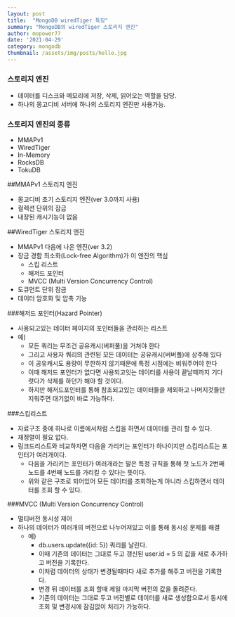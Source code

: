 ```yaml
---
layout: post
title:  "MongoDB wiredTiger 특징"
summary: "MongoDB의 wiredTiger 스토리지 엔진"
author: mopower77
date: '2021-04-29'
category: mongodb
thumbnail: /assets/img/posts/hello.jpg
---
```

  
### 스토리지 엔진
 - 데이터를 디스크와 메모리에 저장, 삭제, 읽어오는 역할을 담당.
 - 하나의 몽고디비 서버에 하나의 스토리지 엔진만 사용가능.

### 스토리지 엔진의 종류
 - MMAPv1
 - WiredTiger
 - In-Memory
 - RocksDB
 - TokuDB


##MMAPv1 스토리지 엔진
 - 몽고디비 초기 스토리지 엔진(ver 3.0까지 사용)
 - 컬렉션 단위의 잠금
 - 내장된 캐시기능이 없음

##WiredTiger 스토리지 엔진
 - MMAPv1 다음에 나온 엔진(ver 3.2)
 - 장금 경함 최소화(Lock-free Algorithm)가 이 엔진의 핵심
   - 스킵 리스트
   - 해저드 포인터
   - MVCC (Multi Version Concurrency Control) 
 - 도큐먼트 단위 잠금
 - 데이터 암호화 및 압축 기능

###해저드 포인터(Hazard Pointer)
 - 사용되고있는 데이터 페이지의 포인터들을 관리하는 리스트
 - 예)
   - 모든 쿼리는 무조건 공유캐시(버퍼풀)을 거쳐야 한다
   - 그리고 사용자 쿼리의 관련된 모든 데이터는 공유캐시(버버풀)에 상주해 있다
   - 이 공유캐시도 용량이 무한하지 않기때문에 특정 시점에는 비워주어야 한다
   - 이때 해저드 포인터가 없다면 사용되고잇는 데이터를 사용이 끝날때까지 기다렷다가 삭제를 하던가 해야 할 것이다.
   - 하지만 해저드포인터를 통해 참조되고있는 데이터들을 제외하고 나머지것들만 지워주면 대기없이 바로 가능하다.

###스킵리스트
 - 자료구조 중에 하나로 이름에서처럼 스킵을 하면서 데이터를 관리 할 수 있다.
 - 재정렬이 필요 없다.  
 - 링크드리스트와 비교하자면 다음을 가리키는 포인터가 하나이지만 스킵리스트는 포인터가 여러개이다.
   - 다음을 가리키는 포인터가 여러개라는 말은 특정 규칙을 통해 첫 노드가 2번째노드를 4번째 노드를 가리킬 수 있다는 뜻이다.
   - 위와 같은 구조로 되어있어 모든 데이터를 조회하는게 아니라 스킵하면서 데이터를 조회 할 수 있다.

###MVCC (Multi Version Concurrency Control)
- 멀티버전 동시성 제어
- 하나의 데이터가 여러개의 버전으로 나누어져있고 이를 통해 동시성 문제를 해결  
  - 예)
    - db.users.update({id: 5}) 쿼리를 날린다.
    - 이때 기존의 데이터는 그대로 두고 갱신된 user.id = 5 의 값을 새로 추가하고 버전을 기록한다.  
    - 이처럼 데이터의 상태가 변경될때마다 새로 추가를 해주고 버전을 기록한다.
    - 변경 뒤 데이터를 조회 할때 제일 마지막 버전의 값을 돌려준다.
    - 기존의 데이터는 그대로 두고 버전별로 데이터를 새로 생성함으로서 동시에 조회 및 변경시에 잠김없이 처리가 가능하다.
    
